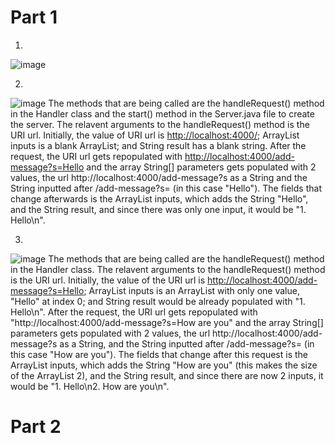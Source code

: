 # Part 1
1.
![image](https://github.com/Biehler1/cse15l-lab-reports/assets/103413662/b3c16f44-5f31-483d-9e0d-5d9f5b3368c8)

2. 
![image](https://github.com/Biehler1/cse15l-lab-reports/assets/103413662/6fce9765-5576-473d-9501-458eee01f6d1)
The methods that are being called are the handleRequest() method in the Handler class and the start() method in the Server.java file to create the server. The relavent arguments to the handleRequest() method is the URI url. Initially, the value of URI url is [http://localhost:4000/](http://localhost:4000/); ArrayList inputs is a blank ArrayList; and String result has a blank string. After the request, the URI url gets repopulated with [http://localhost:4000/add-message?s=Hello](http://localhost:4000/add-message?s=Hello) and the array String[] parameters gets populated with 2 values, the url http://localhost:4000/add-message?s as a String and the String inputted after /add-message?s= (in this case "Hello"). The fields that change afterwards is the ArrayList inputs, which adds the String "Hello", and the String result, and since there was only one input, it would be "1. Hello\n".

3. 
![image](https://github.com/Biehler1/cse15l-lab-reports/assets/103413662/e70d9fd0-f145-421a-bb9b-6626a057b89a)
The methods that are being called are the handleRequest() method in the Handler class. The relavent arguments to the handleRequest() method is the URI url. Initially, the value of the URI url is [http://localhost:4000/add-message?s=Hello](http://localhost:4000/add-message?s=Hello); ArrayList inputs is an ArrayList with only one value, "Hello" at index 0; and String result would be already populated with "1. Hello\n". After the request, the URI url gets repopulated with "http://localhost:4000/add-message?s=How are you" and the array String[] parameters gets populated with 2 values, the url http://localhost:4000/add-message?s as a String, and the String inputted after /add-message?s= (in this case "How are you"). The fields that change after this request is the ArrayList inputs, which adds the String "How are you" (this makes the size of the ArrayList 2), and the String result, and since there are now 2 inputs, it would be "1. Hello\n2. How are you\n".

# Part 2
